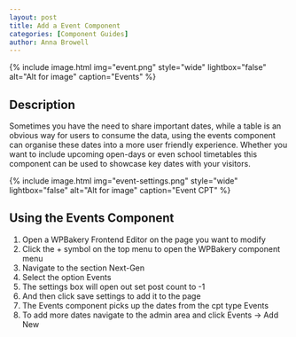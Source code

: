 ```yaml
---
layout: post
title: Add a Event Component
categories: [Component Guides]
author: Anna Browell
---
```

{% include image.html img="event.png" style="wide" lightbox="false" alt="Alt for image" caption="Events" %}


## Description

Sometimes you have the need to share important dates, while a table is an obvious way for users to consume the data, using the events component can organise these dates into a more user friendly experience. Whether you want to include upcoming open-days or even school timetables this component can be used to showcase key dates with your visitors.

{% include image.html img="event-settings.png" style="wide" lightbox="false" alt="Alt for image" caption="Event CPT" %}


## Using the Events Component


1. Open a WPBakery Frontend Editor on the page you want to modify
2. Click the + symbol on the top menu to open the WPBakery component menu
3. Navigate to the section Next-Gen
4. Select the option Events
5. The settings box will open out set post count to -1
6. And then click save settings to add it to the page
7. The Events component picks up the dates from the cpt type Events
8. To add more dates navigate to the admin area and click Events -> Add New


